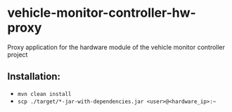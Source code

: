 # vehicle-monitor-controller-hw-proxy
Proxy application for the hardware module of the vehicle monitor controller project

## Installation:
- `mvn clean install`
- `scp ./target/*-jar-with-dependencies.jar <user>@<hardware_ip>:~`

